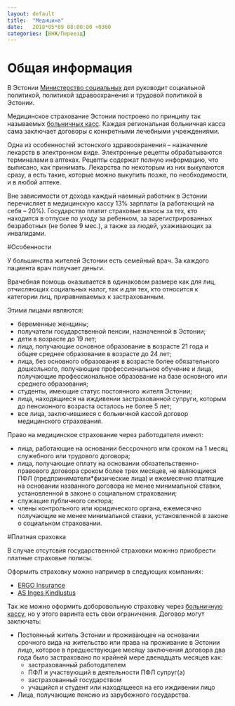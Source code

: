 ```yaml
---
layout: default
title:  "Медицина"
date:   2018*05*09 08:00:00 +0300
categories: [ВНЖ/Переезд]
---
```


# Общая информация

В Эстонии [Министерство социальных](http://www.sm.ee) дел руководит социальной политикой, политикой здравоохранения и трудовой политикой в Эстонии.

Медицинское страхование Эстонии построено по принципу так называемых [больничных касс](https://www.haigekassa.ee/ru). 
Каждая региональная больничная касса сама заключает договоры с конкретными лечебными учреждениями. 

Одна из особенностей эстонского здравоохранения – назначение лекарств в электронном виде. 
Электронные рецепты обрабатываются терминалами в аптеках. 
Рецепты содержат полную информацию, что выписано, как принимать. Лекарства по некоторым из них выкупаются сразу, а есть такие, которые можно выкупить позже, по необходимости, и в любой аптеке.

Вне зависимости от дохода каждый наемный работник в Эстонии перечисляет в медицинскую кассу 13% зарплаты (а работающий на себя – 20%). 
Государство платит страховые взносы за тех, кто находится в отпуске по уходу за ребенком, за зарегистрированных безработных (не более 9 мес.), а также за людей, ухаживающих за инвалидами.

#Особенности 

У большинства жителей Эстонии есть семейный врач. За каждого пациента врач получает деньги.

Врачебная помощь оказывается в одинаковом размере как для лиц, отчисляющих социальных налог, так и для тех, кто относится к категории лиц, приравниваемых к застрахованным.

Этими лицами являются:
* беременные женщины;
* получатели государственной пенсии, назначенной в Эстонии;
* дети в возрасте до 19 лет;
* лица, получающие основное образование в возрасте 21 года и общее среднее образование в возрасте до 24 лет; 
* лица, без основного образования в возрасте более обязательного дошкольного, получающие профессиональное обучение и лица, получающие профессиональное образование на базе основного или среднего образования;
* студенты, имеющие статус постоянного жителя Эстонии;
* лица, находящиеся на иждивении застрахованной супруги, которым до пенсионного возраста осталось не более 5 лет;
* все лица, заключившиеся с больничной кассой договор медицинского страхования.


Право на медицинское страхование через работодателя имеют:
* лица, работающие на основании бессрочного или сроком на 1 месяц служебного или трудового договора;
* лица, получающие оплату на основании обязательственно-правового договора сроком более трех месяцев, не являющиеся ПФЛ (предприниматели*физические лица) и ежемесячно платящие на основании названного договора не менее минимальной ставки, установленной в законе о социальном страховании;
* служащие публичного сектора;
* члены контрольного или юридического органа, ежемесячно получающие не менее минимальной ставки, установленной в законе о социальном страховании.


#Платная сраховка

В случае отсутсвия государственной страховки можнно приобрести платные страховые полисы.

Оформить страховку можно например в следующих компаниях:
* [ERGO Insurance](https://www.ergo.ee)
* [AS Inges Kindlustus](https://www.inges.ee/ru/)


Так же можно оформить доборовольную страховку через [больничную кассу](https://www.haigekassa.ee/ru/celoveku/strahovka/dobrovolnoe-strahovanie), 
но у этого варинта есть свои ограничения. Договор могут заключать:

* Постоянный житель Эстонии и проживающее на основании срочного вида на жительство или права на проживание в Эстонии лицо, которое в предшествующие месяцу заключения договора два года было застраховано по крайней мере двенадцать месяцев как:
    * застрахованный работодателем
    * ПФЛ и участвующий в деятельности ПФЛ супруг(а)
    * застрахованный государством
    * учащийся и студент или находящееся на его иждивении лицо
* Лица, получающие пенсию из зарубежного государства.